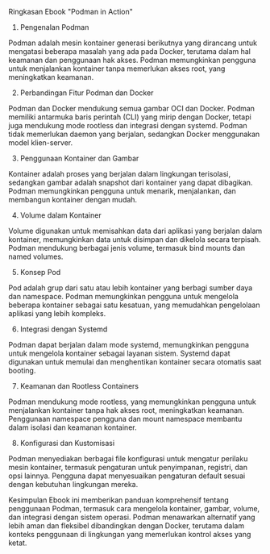 Ringkasan Ebook "Podman in Action"

1. Pengenalan Podman

Podman adalah mesin kontainer generasi berikutnya yang dirancang untuk mengatasi beberapa masalah yang ada pada Docker, terutama dalam hal keamanan dan penggunaan hak akses.
Podman memungkinkan pengguna untuk menjalankan kontainer tanpa memerlukan akses root, yang meningkatkan keamanan.

2. Perbandingan Fitur Podman dan Docker

Podman dan Docker mendukung semua gambar OCI dan Docker.
Podman memiliki antarmuka baris perintah (CLI) yang mirip dengan Docker, tetapi juga mendukung mode rootless dan integrasi dengan systemd.
Podman tidak memerlukan daemon yang berjalan, sedangkan Docker menggunakan model klien-server.

3. Penggunaan Kontainer dan Gambar

Kontainer adalah proses yang berjalan dalam lingkungan terisolasi, sedangkan gambar adalah snapshot dari kontainer yang dapat dibagikan.
Podman memungkinkan pengguna untuk menarik, menjalankan, dan membangun kontainer dengan mudah.

4. Volume dalam Kontainer

Volume digunakan untuk memisahkan data dari aplikasi yang berjalan dalam kontainer, memungkinkan data untuk disimpan dan dikelola secara terpisah.
Podman mendukung berbagai jenis volume, termasuk bind mounts dan named volumes.

5. Konsep Pod

Pod adalah grup dari satu atau lebih kontainer yang berbagi sumber daya dan namespace.
Podman memungkinkan pengguna untuk mengelola beberapa kontainer sebagai satu kesatuan, yang memudahkan pengelolaan aplikasi yang lebih kompleks.

6. Integrasi dengan Systemd

Podman dapat berjalan dalam mode systemd, memungkinkan pengguna untuk mengelola kontainer sebagai layanan sistem.
Systemd dapat digunakan untuk memulai dan menghentikan kontainer secara otomatis saat booting.

7. Keamanan dan Rootless Containers

Podman mendukung mode rootless, yang memungkinkan pengguna untuk menjalankan kontainer tanpa hak akses root, meningkatkan keamanan.
Penggunaan namespace pengguna dan mount namespace membantu dalam isolasi dan keamanan kontainer.

8. Konfigurasi dan Kustomisasi

Podman menyediakan berbagai file konfigurasi untuk mengatur perilaku mesin kontainer, termasuk pengaturan untuk penyimpanan, registri, dan opsi lainnya.
Pengguna dapat menyesuaikan pengaturan default sesuai dengan kebutuhan lingkungan mereka.

Kesimpulan Ebook ini memberikan panduan komprehensif tentang penggunaan Podman, termasuk cara mengelola kontainer, gambar, volume, dan integrasi dengan sistem operasi. Podman menawarkan alternatif yang lebih aman dan fleksibel dibandingkan dengan Docker, terutama dalam konteks penggunaan di lingkungan yang memerlukan kontrol akses yang ketat.



